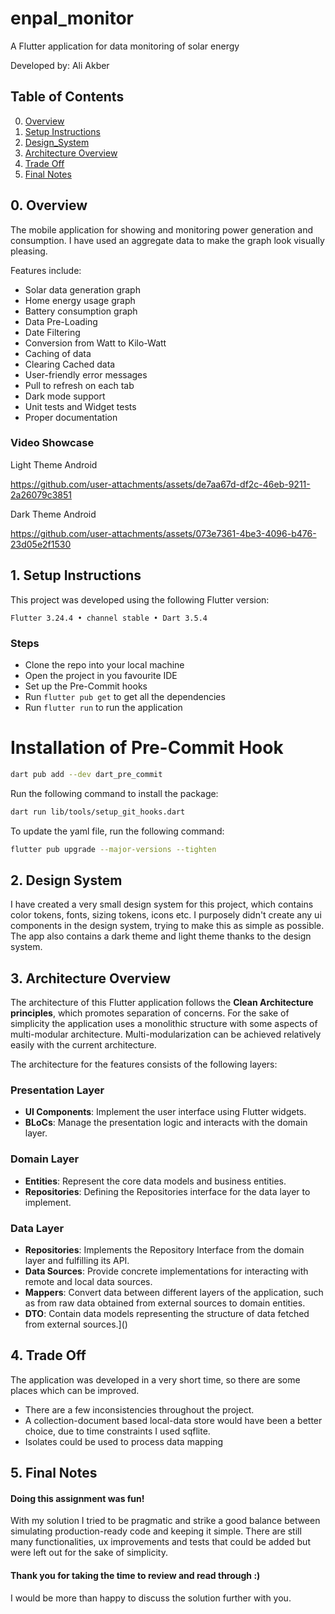 # enpal_monitor

A Flutter application for data monitoring of solar energy

Developed by: Ali Akber

## Table of Contents

0. [Overview](#0-overview)
1. [Setup Instructions](#1-setup-instructions)
2. [Design_System](#2-design-system)
3. [Architecture Overview](#3-architecture-overview)
4. [Trade Off](#4-trade-off)
5. [Final Notes](#5-final-notes)

## 0. Overview

The mobile application for showing and monitoring power generation and consumption. 
I have used an aggregate data to make the graph look visually pleasing.

Features include:
- Solar data generation graph
- Home energy usage graph
- Battery consumption graph
- Data Pre-Loading
- Date Filtering
- Conversion from Watt to Kilo-Watt
- Caching of data
- Clearing Cached data
- User-friendly error messages
- Pull to refresh on each tab
- Dark mode support
- Unit tests and Widget tests
- Proper documentation

### Video Showcase

Light Theme Android

https://github.com/user-attachments/assets/de7aa67d-df2c-46eb-9211-2a26079c3851

Dark Theme Android

https://github.com/user-attachments/assets/073e7361-4be3-4096-b476-23d05e2f1530

## 1. Setup Instructions

This project was developed using the following Flutter version:

`Flutter 3.24.4 • channel stable • Dart 3.5.4`

### Steps
- Clone the repo into your local machine
- Open the project in you favourite IDE
- Set up the Pre-Commit hooks
- Run `flutter pub get` to get all the dependencies
- Run `flutter run` to run the application

# Installation of Pre-Commit Hook
```bash
dart pub add --dev dart_pre_commit
```
Run the following command to install the package:
```bash
dart run lib/tools/setup_git_hooks.dart
```

To update the yaml file, run the following command:
```bash
flutter pub upgrade --major-versions --tighten
```

## 2. Design System

I have created a very small design system for this project, which contains color tokens, fonts, sizing tokens, icons etc. I purposely didn't create any ui components in the design system, trying to make this as simple as possible.
The app also contains a dark theme and light theme thanks to the design system.

## 3. Architecture Overview

The architecture of this Flutter application follows the **Clean Architecture principles**, which promotes separation of concerns. For the sake of simplicity the application uses a monolithic structure with some aspects of multi-modular architecture. Multi-modularization can be achieved relatively easily with the current architecture.

The architecture for the features consists of the following layers:

### Presentation Layer

- **UI Components**: Implement the user interface using Flutter widgets.
- **BLoCs**: Manage the presentation logic and interacts with the domain layer.

### Domain Layer
- **Entities**: Represent the core data models and business entities.
- **Repositories**: Defining the Repositories interface for the data layer to implement.

### Data Layer

- **Repositories**: Implements the Repository Interface from the domain layer and fulfilling its API.
- **Data Sources**: Provide concrete implementations for interacting with remote and local data sources.
- **Mappers**: Convert data between different layers of the application, such as from raw data obtained from external sources to domain entities.
- **DTO**: Contain data models representing the structure of data fetched from external sources.]()

## 4. Trade Off

The application was developed in a very short time, so there are some places which can be improved.
- There are a few inconsistencies throughout the project.
- A collection-document based local-data store would have been a better choice, due to time constraints I used sqflite.
- Isolates could be used to process data mapping

## 5. Final Notes

#### Doing this assignment was fun!

With my solution I tried to be pragmatic and strike a good balance between simulating production-ready code and keeping it simple.
There are still many functionalities, ux improvements and tests that could be added but were left out for the sake of simplicity.

#### Thank you for taking the time to review and read through :)

I would be more than happy to discuss the solution further with you.
